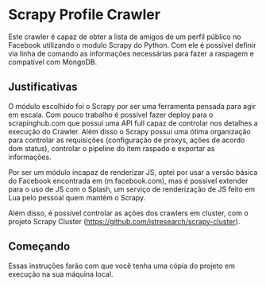 # Scrapy Profile Crawler

Este crawler é capaz de obter a lista de amigos de um perfil público no Facebook
utilizando o modulo Scrapy do Python. Com ele é possível definir via linha de
comando as informações necessárias para fazer a raspagem e compatível com MongoDB.

## Justificativas
O módulo escolhido foi o Scrapy por ser uma ferramenta pensada para agir em escala.
Com pouco trabalho é possível fazer deploy para o scrapinghub.com que possui uma API
full capaz de controlar nos detalhes a execução do Crawler. Além disso o Scrapy possui
uma ótima organização para controlar as requisições (configuração de proxys, ações de acordo dom status), controlar o pipeline do item raspado e exportar as informações.

Por ser um módulo incapaz de renderizar JS, optei por usar a versão básica do Facebook
encontrada em (m.facebook.com), mas é possível extender para o uso de JS com o Splash,
um serviço de renderização de JS feito em Lua pelo pessoal quem mantém o Scrapy.

Além disso, é possível controlar as ações dos crawlers em cluster, com o projeto
Scrapy Cluster (https://github.com/istresearch/scrapy-cluster).

## Começando

Essas instruções farão com que você tenha uma cópia do projeto em execução na sua máquina local.
